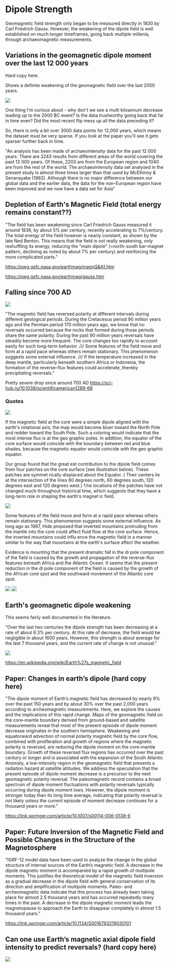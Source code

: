 # Dipole Strength

Geomagnetic field strength only began to be measured directly in 1830 by Carl Friedrich Gauss. However, the weakening of the dipole field is well established on much longer timeframes, going back multiple millenia, through archaeomagnetic measurements.

## Variations in the geomagnetic dipole moment over the last 12 000 years

Hard copy here.

Shows a definite weakening of the geomagnetic field over the last 2000 years.

![](img/archaeomagnetic.png)

One thing I'm curious about - why don't we see a multi kiloannum decrease leading up to the 2000 BC event? Is the data trustworthy going back that far in time even? Did the most recent flip mess up all the data preceding it? 

So, there is only a bit over 3000 data points for 12,000 years, which means the dataset must be very sparse. If you look at the paper you'll see it gets sparser further back in time.

"An analysis has been made of archaeointensity data for the past 12 000 years. There
are 3243 results from different areas of the world covering the past 12 000 years. Of
these, 2203 are from the European region and 1040 are from the rest of the world. The
archaeointensity data set analysed in the present study is almost three times larger
than that used by McElhinny & Senanayake (1982). Although there is no major
difference between our global data and the earlier data, the data for the non-European
region have been improved and we now have a data set for Asia"

## Depletion of Earth's Magnetic Field (total energy remains constant??)

"The field has been weakening since Carl Friedrich Gauss measured it around 1836, by about 5% per century, recently accelerating to 7%/century. The total energy of the field however is nearly constant, as shown by the late Ned Benton. This means that the field is not really weakening, only reshuffling its energy, reducing the "main dipole" (=north-south bar-magnet pattern, declining as noted by about 7% per century) and reinforcing the more complicated parts."

https://pwg.gsfc.nasa.gov/earthmag/magnQ&A1.htm

https://pwg.gsfc.nasa.gov/earthmag/gauss.htm

## Falling since 700 AD

![](img/bloxham.jpg)

"The magnetic field has reversed polarity at different intervals during different geological periods. During the Cretaceous period 90 million years ago and the Permian period 170 million years ago, we know that no reversals occurred because the rocks that formed during those periods share the same polarity. During the past 90 million years reversals have steadily become more frequent. The core changes too rapidly to account easily for such long-term behavior. /// Some features of the field move and form at a rapid pace whereas others remain stationary. This phenomenon suggests some external influence. ///  If the temperature increased in the deep mantle, particularly beneath southern Africa or Indonesia, the formation of the reverse-flux features could accelerate, thereby precipitating reversals."

Pretty severe drop since around 700 AD
https://sci-hub.ru/10.1038/scientificamerican1289-68

### Quotes

![](img/bloxham1.png)

If the magnetic field at the core
were a simple dipole aligned with the
earth's rotational axis, the map would
become bluer toward the North Pole
and redder toward the South Pole.
Such a coloring would indicate that
the most intense flux is at the geo­
graphic poles. In addition, the equator
of the core surface would coincide
with the boundary between red and
blue shades, because the magnetic
equator would coincide with the geo­
graphic equator.

Our group found that the great­
est contribution to the dipole
field comes from four patches
on the core surface [see illustration
below). These patches are symmet­
rically displaced about the Equator.
( Their centers lie at the intersection
of the lines 60 degrees north, 60
degrees south, 120 degrees east and
120 degrees west.) 1:he locations of
the patches have not changed much
throughout historical time, which
suggests that they have a long-term
role in shaping the earth's magnet­
ic field.

![](img/bloxham2.png)

Some features of the field move and
form at a rapid pace whereas others
remain stationary. This phenomenon
suggests some external influence. As
long ago as 1967, Hide proposed that
inverted mountains protruding from
the mantle into the core could affect
fluid flow at the core surface. Hence,
the inverted mountains could influ­
ence the magnetic field in a manner
similar to the way that mountains at
the earth's surface affect the weather.

Evidence is mounting that the
present dramatic fall in the di­
pole component of the field is
caused by the growth and propagation
of the reverse-flux features beneath
Africa and the Atlantic Ocean. It seems
that the present reduction in the di­
pole component of the field is caused
by the growth of the African core spot
and the southward movement of the
Atlantic core spot.

![](img/bloxham3.png)
![](img/bloxham4.png)

## Earth's geomagnetic dipole weakening

This seems fairly well documented in the literature.

"Over the last two centuries the dipole strength has been decreasing at a rate of about 6.3% per century. At this rate of decrease, the field would be negligible in about 1600 years. However, this strength is about average for the last 7 thousand years, and the current rate of change is not unusual."

![](img/dipole-strength.png)

https://en.wikipedia.org/wiki/Earth%27s_magnetic_field

## Paper: Changes in earth’s dipole (hard copy here)

"The dipole moment of Earth’s magnetic field has decreased by nearly 9% over the past 150 years and by about 30% over the past 2,000 years according to archeomagnetic measurements. Here, we explore the causes and the implications of this rapid change. Maps of the geomagnetic field on the core–mantle boundary derived from ground-based and satellite measurements reveal that most of the present episode of dipole moment decrease originates in the southern hemisphere. Weakening and equatorward advection of normal polarity magnetic field by the core flow, combined with proliferation and growth of regions where the magnetic polarity is reversed, are reducing the dipole moment on the core–mantle boundary. Growth of these reversed flux regions has occurred over the past century or longer and is associated with the expansion of the South Atlantic Anomaly, a low-intensity region in the geomagnetic field that presents a radiation hazard at satellite altitudes. We address the speculation that the present episode of dipole moment decrease is a precursor to the next geomagnetic polarity reversal. The paleomagnetic record contains a broad spectrum of dipole moment fluctuations with polarity reversals typically occurring during dipole moment lows. However, the dipole moment is stronger today than its long time average, indicating that polarity reversal is not likely unless the current episode of moment decrease continues for a thousand years or more."

https://link.springer.com/article/10.1007/s00114-006-0138-6

## Paper: Future Inversion of the Magnetic Field and Possible Changes in the Structure of the Magnetosphere

"IGRF-12 model data have been used to analyze the change in the global structure of internal sources of the Earth’s magnetic field. A decrease in the dipole magnetic moment is accompanied by a rapid growth of multipole moments. This justifies the theoretical model of the magnetic field inversion as a gradual decrease in the dipole field with general conservation of its direction and amplification of multipole moments. Paleo- and archeomagnetic data indicate that this process has already been taking place for almost 2.5 thousand years and has occurred repeatedly many times in the past. A decrease in the dipole magnetic moment leads the magnetopause to approach the Earth to disappear completely in almost 1.5 thousand years."

https://link.springer.com/article/10.1134/S0016793219030101

## Can one use Earth’s magnetic axial dipole field intensity to predict reversals? (hard copy here)

![](img/gwirtz.png)
